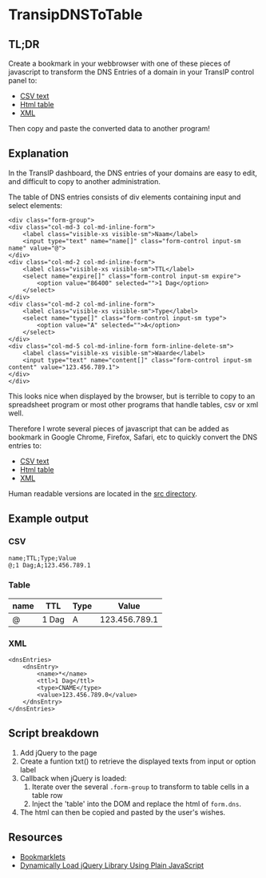 # TransipDNSToTable

## TL;DR
Create a bookmark in your webbrowser with one of these pieces of javascript to transform the DNS Entries of a domain in your TransIP control panel to:
* [CSV text](https://raw.githubusercontent.com/LeoZandvliet/TransipDNSToTable/master/to-csv.txt)
* [Html table](https://raw.githubusercontent.com/LeoZandvliet/TransipDNSToTable/master/to-table.txt)
* [XML](https://raw.githubusercontent.com/LeoZandvliet/TransipDNSToTable/master/to-xml.txt)

Then copy and paste the converted data to another program!

## Explanation
In the TransIP dashboard, the DNS entries of your domains are easy to edit,
and difficult to copy to another administration.

The table of DNS entries consists of div elements containing input and select elements:

    <div class="form-group">
	<div class="col-md-3 col-md-inline-form">
		<label class="visible-xs visible-sm">Naam</label>
		<input type="text" name="name[]" class="form-control input-sm name" value="@">
	</div>
	<div class="col-md-2 col-md-inline-form">
		<label class="visible-xs visible-sm">TTL</label>
		<select name="expire[]" class="form-control input-sm expire">
			<option value="86400" selected="">1 Dag</option>
		</select>
	</div>
	<div class="col-md-2 col-md-inline-form">
		<label class="visible-xs visible-sm">Type</label>
		<select name="type[]" class="form-control input-sm type">
			<option value="A" selected="">A</option>
		</select>
	</div>
	<div class="col-md-5 col-md-inline-form form-inline-delete-sm">
		<label class="visible-xs visible-sm">Waarde</label>
		<input type="text" name="content[]" class="form-control input-sm content" value="123.456.789.1">
	</div>
    </div>

This looks nice when displayed by the browser, but is terrible to copy to an spreadsheet program or most other programs that handle tables, csv or xml well.

Therefore I wrote several pieces of javascript that can be added as bookmark in Google Chrome, Firefox, Safari, etc to quickly convert the DNS entries to:
* [CSV text](to-csv.txt)
* [Html table](to-table.txt)
* [XML](to-xml.txt)

Human readable versions are located in the [src directory](https://github.com/LeoZandvliet/TransipDNSToTable/blob/master/src/).

## Example output

### CSV

```
name;TTL;Type;Value
@;1 Dag;A;123.456.789.1
```

### Table 

| name | TTL | Type | Value |
| --- | --- | --- | --- |
| @	| 1 Dag | A | 123.456.789.1 |

### XML

```
<dnsEntries>
	<dnsEntry>
		<name>*</name>
		<ttl>1 Dag</ttl>
		<type>CNAME</type>
		<value>123.456.789.0</value>
	</dnsEntry>
</dnsEntries>
```

## Script breakdown
1. Add jQuery to the page
2. Create a funtion txt() to retrieve the displayed texts from input or option label
3. Callback when jQuery is loaded:
   1. Iterate over the several `.form-group` to transform to table cells in a table row
   2. Inject the 'table' into the DOM and replace the html of `form.dns`.
4. The html can then be copied and pasted by the user's wishes.

## Resources
 * [Bookmarklets](http://caiorss.github.io/bookmarklets.html)
 * [Dynamically Load jQuery Library Using Plain JavaScript](https://www.sitepoint.com/dynamically-load-jquery-library-javascript/)
